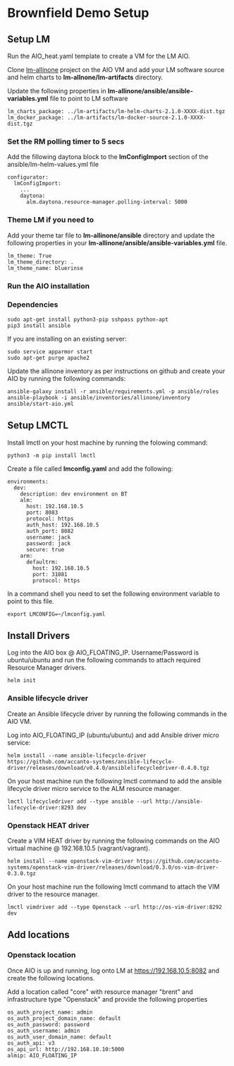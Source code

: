 # Brownfield Demo Setup

## Setup LM

Run the AIO_heat.yaml template to create a VM for the LM AIO. 

Clone [lm-allinone](https://github.com/accanto-systems/lm-allinone.git) project on the AIO VM and add your LM software source and helm charts to **lm-allnone/lm-artifacts** directory.

Update the following properties in **lm-allinone/ansible/ansible-variables.yml** file to point to LM software

```
lm_charts_package: ../lm-artifacts/lm-helm-charts-2.1.0-XXXX-dist.tgz
lm_docker_package: ../lm-artifacts/lm-docker-source-2.1.0-XXXX-dist.tgz
```

### Set the RM polling timer to 5 secs

Add the fillowing daytona block to the **lmConfigImport** section of the ansible/lm-helm-values.yml file

```
configurator:
  lmConfigImport:
    ...
    daytona:
      alm.daytona.resource-manager.polling-interval: 5000
```

### Theme LM if you need to

Add your theme tar file to **lm-allinone/ansible** directory and update the following properties in your **lm-allinone/ansible/ansible-variables.yml** file.

```
lm_theme: True
lm_theme_directory: .
lm_theme_name: bluerinse
```

### Run the AIO installation

### Dependencies

```
sudo apt-get install python3-pip sshpass python-apt
pip3 install ansible
```

If you are installing on an existing server:

```
sudo service apparmor start
sudo apt-get purge apache2
```

Update the allinone inventory as per instructions on github and create your AIO by running the following commands:

```
ansible-galaxy install -r ansible/requirements.yml -p ansible/roles
ansible-playbook -i ansible/inventories/allinone/inventory ansible/start-aio.yml
```

## Setup LMCTL

Install lmctl on your host machine by running the folowing command:

```
python3 -m pip install lmctl
```

Create a file called **lmconfig.yaml** and add the following:

```
environments:
  dev:
    description: dev environment on BT
    alm:
      host: 192.168.10.5
      port: 8083
      protocol: https
      auth_host: 192.168.10.5
      auth_port: 8082
      username: jack
      password: jack
      secure: true
    arm:
      defaultrm:
        host: 192.168.10.5
        port: 31081
        protocol: https
```

In a command shell you need to set the following environment variable to point to this file. 
```
export LMCONFIG=~/lmconfig.yaml
```

## Install Drivers

Log into the AIO box @ AIO_FLOATING_IP. Username/Password is ubuntu/ubuntu and run the following commands to attach required Resource Manager drivers. 

```
helm init
```

### Ansible lifecycle driver

Create an Ansible lifecycle driver by running the following commands in the AIO VM. 

Log into AIO_FLOATING_IP (ubuntu/ubuntu) and add Ansible driver micro service:

```
helm install --name ansible-lifecycle-driver https://github.com/accanto-systems/ansible-lifecycle-driver/releases/download/v0.4.0/ansiblelifecycledriver-0.4.0.tgz
```

On your host machine run the following lmctl command to add the ansible lifecycle driver micro service to the ALM resource manager. 

```
lmctl lifecycledriver add --type ansible --url http://ansible-lifecycle-driver:8293 dev
```

### Openstack HEAT driver

Create a VIM HEAT driver by running the following commands on the AIO virtual machine @ 192.168.10.5 (vagrant/vagrant).

```
helm install --name openstack-vim-driver https://github.com/accanto-systems/openstack-vim-driver/releases/download/0.3.0/os-vim-driver-0.3.0.tgz
```
On your host machine run the following lmctl command to attach the VIM driver to the resource manager.

```
lmctl vimdriver add --type Openstack --url http://os-vim-driver:8292 dev
```

## Add locations

### Openstack location

Once AIO is up and running, log onto LM at https://192.168.10.5:8082 and create the following locations. 

Add a location called "core" with resource manager "brent" and infrastructure type "Openstack" and provide the following properties

```
os_auth_project_name: admin
os_auth_project_domain_name: default
os_auth_password: password
os_auth_username: admin
os_auth_user_domain_name: default
os_auth_api: v3
os_api_url: http://192.168.10.10:5000
almip: AIO_FLOATING_IP
```

